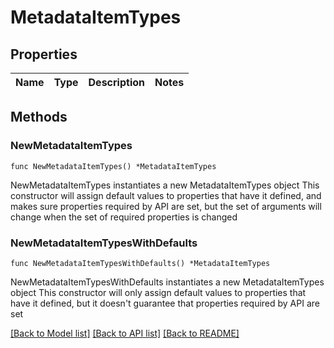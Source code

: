 # MetadataItemTypes

## Properties

Name | Type | Description | Notes
------------ | ------------- | ------------- | -------------

## Methods

### NewMetadataItemTypes

`func NewMetadataItemTypes() *MetadataItemTypes`

NewMetadataItemTypes instantiates a new MetadataItemTypes object
This constructor will assign default values to properties that have it defined,
and makes sure properties required by API are set, but the set of arguments
will change when the set of required properties is changed

### NewMetadataItemTypesWithDefaults

`func NewMetadataItemTypesWithDefaults() *MetadataItemTypes`

NewMetadataItemTypesWithDefaults instantiates a new MetadataItemTypes object
This constructor will only assign default values to properties that have it defined,
but it doesn't guarantee that properties required by API are set


[[Back to Model list]](../README.md#documentation-for-models) [[Back to API list]](../README.md#documentation-for-api-endpoints) [[Back to README]](../README.md)


